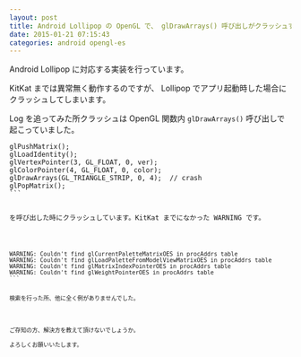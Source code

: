 ```yaml
---
layout: post
title: Android Lollipop の OpenGL で、 glDrawArrays() 呼び出しがクラッシュする
date: 2015-01-21 07:15:43
categories: android opengl-es
---
```

<p>Android Lollipop に対応する実装を行っています。</p>

<p>KitKat までは異常無く動作するのですが、 Lollipop でアプリ起動時した場合にクラッシュしてしまいます。</p>

<p>Log を追ってみた所クラッシュは OpenGL 関数内 <code>glDrawArrays()</code> 呼び出しで起こっていました。</p>

<pre class="lang-java prettyprint-override"><code>glPushMatrix();
glLoadIdentity();
glVertexPointer(3, GL_FLOAT, 0, ver);
glColorPointer(4, GL_FLOAT, 0, color);
glDrawArrays(GL_TRIANGLE_STRIP, 0, 4);  // crash
glPopMatrix();
```

<p>を呼び出した時にクラッシュしています。KitKat までになかった WARNING です。</p>

<pre class="lang-none prettyprint-override"><code>WARNING: Couldn't find glCurrentPaletteMatrixOES in procAddrs table
WARNING: Couldn't find glLoadPaletteFromModelViewMatrixOES in procAddrs table
WARNING: Couldn't find glMatrixIndexPointerOES in procAddrs table
WARNING: Couldn't find glWeightPointerOES in procAddrs table
```

<p>検索を行った所、他に全く例がありませんでした。</p>

<p>ご存知の方、解決方を教えて頂けないでしょうか。  <br>
よろしくお願いいたします。</p>
